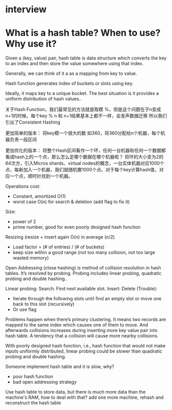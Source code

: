 # interview

# What is a hash table? When to use? Why use it?

Given a (key, value) pair, hash table is data structure which converts the key to an index and then store the value somewhere using that index.

Generally, we can think of it a as a mapping from key to value.

Hash function generates index of buckets or slots using key.

Ideally, it maps key to a unique bucket.  The best situation is it provides a uniform distribution of hash values..

关于Hash Function，我们最常见的方法就是取模 %，但是这个问题在于n变成n+1的时候，每个key % n 和 n+1结果基本上都不一样，会发声数据迁移
所以我们引出了Consistent Hashing

更加简单的版本： 将key模一个很大的数 如360，将360分配给n个机器，每个机器负责一段区间

更加优化的版本： 将整个Hash区间看作一个环，任何一台机器和任何一个数据都看成hash上的一个点，那么怎么定哪个数据在哪个机器呢？
将环的大小变为2的64次方，引入Micros shards、virtual nodes的概念，一台实体机器对应1000个点，每新加入一个机器，我们就随机撒1000个点。对于每个key计算hash值，对应一个点，顺时针找到一个机器。

Operations cost:
- Constant, amortized O(1)
- worst case O(n) for search & deletion (add flag to fix it)

Size:
- power of 2
- prime number, good for even poorly designed hash function

Resizing (resize + insert again O(n) in average (n/2)
- Load factor = (# of entries) / (# of buckets)
- keep size within a good range (not too many collision, not too large wasted memory)

Open Addressing (close hashing) is method of collision resolution in hash tables. It’s resolved by probing. Probing includes linear probing, quadratic probing and double hashing.. 

Linear probing:
Search: Find next available slot. 
Insert:
Delete (Trouble):
- Iterate through the following slots until find an empty slot or move one back to this slot (recursively)
- Or use flag

Problems happen when there’s primary clustering. It means two records are mapped to the same index which causes one of them to move. And afterwards collisions increases during inserting more key value pair into hash table. A tendency that a collision will cause more nearby collisions.

With poorly designed hash function, i.e., hash function that would not make inputs uniformly distributed, linear probing could be slower than quadratic probing and double hashing.


Someone implement hash table and it is slow, why?
- poor hash function
- bad open addressing strategy

Use hash table to store data, but there is much more data than the machine's RAM, how to deal with that?     add one more machine, rehash and reconstruct the hash table